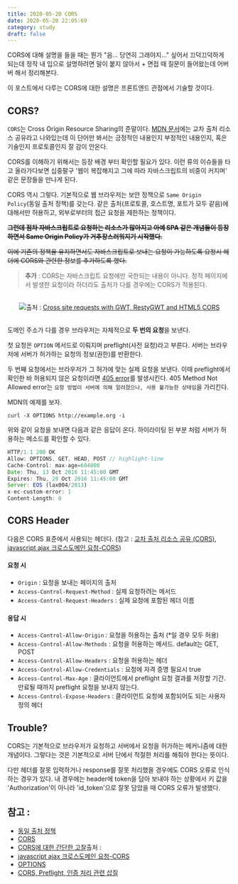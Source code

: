 ```yaml
---
title: 2020-05-20 CORS
date: 2020-05-20 22:05:69
category: study
draft: false
---
```


CORS에 대해 설명을 들을 때는 뭔가 "음... 당연히 그래야지..." 싶어서 끄덕끄덕하게 되는데 정작 내 입으로 설명하려면 말이 붙지 않아서 + 면접 때 질문이 들어왔는데 어버버 해서 정리해본다.

이 포스트에서 다루는 CORS에 대한 설명은 프론트엔드 관점에서 기술할 것이다.

## CORS?

`CORS`는 Cross Origin Resource Sharing의 준말이다. [MDN 문서](https://developer.mozilla.org/ko/docs/Web/HTTP/CORS)에는 교차 출처 리소스 공유라고 나와있는데 이 단어만 봐서는 긍정적인 내용인지 부정적인 내용인지, 혹은 기술인지 프로토콜인지 잘 감이 안온다.

CORS를 이해하기 위해서는 등장 배경 부터 확인할 필요가 있다. 이런 류의 이슈들을 타고 올라가다보면 십중팔구 '웹이 복잡해지고 그에 따라 자바스크립트의 비중이 커지며' 같은 문장들을 만나게 된다.

CORS 역시 그렇다. 기본적으로 웹 브라우저는 보안 정책으로 `Same Origin Policy`(동일 출처 정책)를 갖는다. 같은 출처(프로토콜, 호스트명, 포트가 모두 같음)에 대해서만 허용하고, 외부로부터의 접근 요청을 제한하는 정책이다.

~~**그런데 점차 자바스크립트로 요청하는 리소스가 많아지고 아예 SPA 같은 개념들이 등장하면서 Same Origin Policy가 거추장스러워지기 시작했다.**~~

~~이에 기존의 정책을 유지하면서도 자바스크립트로 보내는 요청이 가능하도록 요청시 헤더에 CORS와 관련한 정보를 추가하도록 했다.~~

> **추가** : CORS는 자바스크립트 요청에만 국한되는 내용이 아니다. 정적 페이지에서 발생한 요청이라 하더라도 출처가 다를 경우에는 CORS가 적용된다.

<br>

<div align="center"><img src="https://crazygui.files.wordpress.com/2012/08/cors.png?w=615&h=304" />출처 : <a href="https://crazygui.wordpress.com/2012/08/08/cross-site-requests-with-gwt-restygwt-and-html5-cors/">Cross site requests with GWT, RestyGWT and HTML5 CORS</a></div>

<br>

도메인 주소가 다를 경우 브라우저는 자체적으로 **두 번의 요청**을 보낸다.

첫 요청은 `OPTION` 메서드로 이뤄지며 preflight(사전 요청)라고 부른다. 서버는 브라우저에 서버가 허가하는 요청의 정보(권한)를 반환한다.

두 번째 요청에서는 브라우저가 그 허가에 맞는 실제 요청을 보낸다. 이때 preflight에서 확인한 바 허용되지 않은 요청이라면 [405 error](https://developer.mozilla.org/ko/docs/Web/HTTP/Status/405)를 발생시킨다. 405 Method Not Allowed error는 `요청 방법이 서버에 의해 알려졌으나, 사용 불가능한 상태임`을 가리킨다.

MDN의 예제를 보자.

```
curl -X OPTIONS http://example.org -i
```

위와 같이 요청을 보내면 다음과 같은 응답이 온다. 하이라이팅 된 부분 처럼 서버가 허용하는 메소드를 확인할 수 있다.

```js
HTTP/1.1 200 OK
Allow: OPTIONS, GET, HEAD, POST // highlight-line
Cache-Control: max-age=604800
Date: Thu, 13 Oct 2016 11:45:00 GMT
Expires: Thu, 20 Oct 2016 11:45:00 GMT
Server: EOS (lax004/2813)
x-ec-custom-error: 1
Content-Length: 0
```

## CORS Header

다음은 CORS 표준에서 사용되는 헤더다. (참고 : [교차 출처 리소스 공유 (CORS)](https://developer.mozilla.org/ko/docs/Web/HTTP/CORS), [javascript ajax 크로스도메인 요청-CORS](https://brunch.co.kr/@adrenalinee31/1))

#### 요청 시

- `Origin` : 요청을 보내는 페이지의 출처
- `Access-Control-Request-Method` : 실제 요청하려는 메서드
- `Access-Control-Request-Headers` : 실제 요청에 포함된 헤더 이름

#### 응답 시

- `Access-Control-Allow-Origin` : 요청을 허용하는 출처 (\*일 경우 모두 허용)
- `Access-Control-Allow-Methods` : 요청을 허용하는 메서드. default는 GET, POST
- `Access-Control-Allow-Headers` : 요청을 허용하는 헤더
- `Access-Control-Allow-Credentials` : 요청에 자격 증명 필요시 true
- `Access-Control-Max-Age` : 클라이언트에서 preflight 요청 결과를 저장할 기간. 만료될 때까지 preflight 요청을 보내지 않는다.
- `Access-Control-Expose-Headers` : 클라이언트 요청에 포함되어도 되는 사용자 정의 헤더

## Trouble?

CORS는 기본적으로 브라우저가 요청하고 서버에서 요청을 허가하는 메커니즘에 대한 개념이다. 그렇다는 것은 기본적으로 서버 단에서 적절한 처리를 해줘야 한다는 뜻이다.

다만 헤더를 잘못 입력하거나 response를 잘못 처리했을 경우에도 CORS 오류로 인식하는 경우가 있다. 내 경우에는 header에 token을 담아 보내야 하는 상황에서 키 값을 'Authorization'이 아니라 'id_token'으로 잘못 담았을 때 CORS 오류가 발생했다.

## 참고 :

- [동일 출처 정책](https://developer.mozilla.org/ko/docs/Web/Security/Same-origin_policy)
- [CORS](https://brownbears.tistory.com/336)
- [CORS에 대한 간단한 고찰](https://velog.io/@wlsdud2194/cors)출처 :
- [javascript ajax 크로스도메인 요청-CORS](https://brunch.co.kr/@adrenalinee31/1)
- [OPTIONS](https://developer.mozilla.org/ko/docs/Web/HTTP/Methods/OPTIONS)
- [CORS, Preflight, 인증 처리 관련 삽질](https://www.popit.kr/cors-preflight-%EC%9D%B8%EC%A6%9D-%EC%B2%98%EB%A6%AC-%EA%B4%80%EB%A0%A8-%EC%82%BD%EC%A7%88/)
